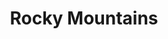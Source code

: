---
templateKey: album
title: Rocky Mountains
images:
    - image: ../../images/rockymountains/snowwall.JPG
    - image: ../../images/rockymountains/independence.JPG
    - image: ../../images/rockymountains/mountains.JPG
    - image: ../../images/rockymountains/tent.JPG
    - image: ../../images/rockymountains/battlefield.JPG
    - image: ../../images/rockymountains/crestone.JPG
    - image: ../../images/rockymountains/uncompagre.JPG
    - image: ../../images/rockymountains/loveland.JPG
---